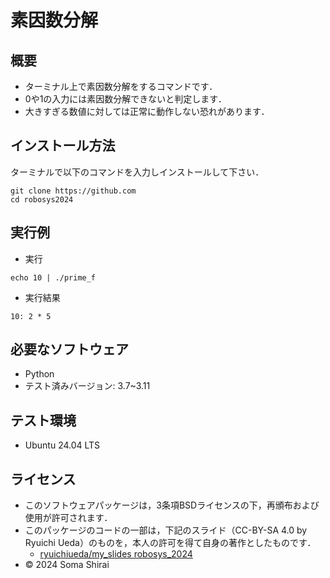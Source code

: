 # 素因数分解


## 概要

- ターミナル上で素因数分解をするコマンドです．
- 0や1の入力には素因数分解できないと判定します．
- 大きすぎる数値に対しては正常に動作しない恐れがあります．

## インストール方法

 ターミナルで以下のコマンドを入力しインストールして下さい．

 ```
 git clone https://github.com
 cd robosys2024
 ```

## 実行例
- 実行
 ```
 echo 10 | ./prime_f
 ```
- 実行結果
 ```
 10: 2 * 5
 ```
## 必要なソフトウェア
- Python
 - テスト済みバージョン: 3.7~3.11

## テスト環境
- Ubuntu 24.04 LTS

## ライセンス
- このソフトウェアパッケージは，3条項BSDライセンスの下，再頒布および使用が許可されます．
- このパッケージのコードの一部は，下記のスライド（CC-BY-SA 4.0 by Ryuichi Ueda）のものを，本人の許可を得て自身の著作としたものです．
    - [ryuichiueda/my_slides robosys_2024](https://github.com/ryuichiueda/my_slides/tree/master/robosys_2024)
- © 2024 Soma Shirai

